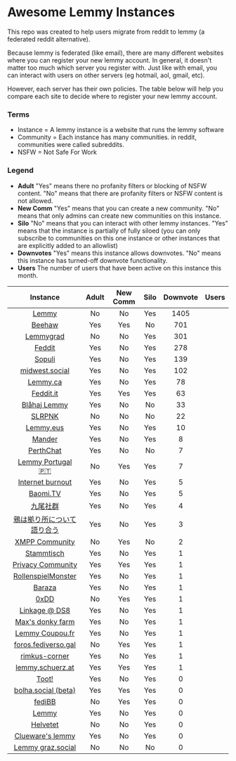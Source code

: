 
# Awesome Lemmy Instances

This repo was created to help users migrate from reddit to lemmy (a federated reddit alternative).

Because lemmy is federated (like email), there are many different websites where you can register your new lemmy account. In general, it doesn't matter too much which server you register with. Just like with email, you can interact with users on other servers (eg hotmail, aol, gmail, etc).

However, each server has their own policies. The table below will help you compare each site to decide where to register your new lemmy account.

### Terms

 * Instance = A lemmy instance is a website that runs the lemmy software
 * Community = Each instance has many communities. in reddit, communities were called subreddits.
 * NSFW = Not Safe For Work

### Legend

 * **Adult** "Yes" means there no profanity filters or blocking of NSFW content. "No" means that there are profanity filters or NSFW content is not allowed.
 * **New Comm** "Yes" means that you can create a new community. "No" means that only admins can create new communities on this instance.
 * **Silo** "No" means that you can interact with other lemmy instances. "Yes" means that the instance is partially of fully siloed (you can only subscribe to communities on this one instance or other instances that are explicitly added to an allowlist)
 * **Downvotes** "Yes" means this instance allows downvotes. "No" means this instance has turned-off downvote functionality.
 * **Users** The number of users that have been active on this instance this month.

| Instance | Adult | New Comm | Silo | Downvote | Users | 
| :---: | :---: | :---: | :---: | :---: | :---: | 
| [Lemmy](lemmy.ml) | No | No | Yes | 1405 |
| [Beehaw](beehaw.org) | Yes | Yes | No | 701 |
| [Lemmygrad](lemmygrad.ml) | No | No | Yes | 301 |
| [Feddit](feddit.de) | Yes | No | Yes | 278 |
| [Sopuli](sopuli.xyz) | Yes | No | Yes | 139 |
| [midwest.social](midwest.social) | Yes | No | Yes | 102 |
| [Lemmy.ca](lemmy.ca) | Yes | No | Yes | 78 |
| [Feddit.it](feddit.it) | Yes | Yes | Yes | 63 |
| [Blåhaj Lemmy](lemmy.blahaj.zone) | Yes | No | No | 33 |
| [SLRPNK](slrpnk.net) | No | No | No | 22 |
| [Lemmy.eus](lemmy.eus) | Yes | No | Yes | 10 |
| [Mander](mander.xyz) | Yes | No | Yes | 8 |
| [PerthChat](lemmy.perthchat.org) | Yes | No | No | 7 |
| [Lemmy Portugal 🇵🇹](lemmy.pt) | No | Yes | Yes | 7 |
| [Internet burnout](group.lt) | Yes | No | Yes | 5 |
| [Baomi.TV](baomi.tv) | Yes | No | Yes | 5 |
| [九尾社群](bbs.9tail.net) | Yes | No | Yes | 4 |
| [鴉は拠り所について語り合う](lm.korako.me) | Yes | No | Yes | 3 |
| [XMPP Community](community.xmpp.net) | No | Yes | No | 2 |
| [Stammtisch](stammtisch.hallertau.social) | Yes | No | Yes | 1 |
| [Privacy Community](community.nicfab.it) | Yes | Yes | Yes | 1 |
| [RollenspielMonster](lemmy.rollenspiel.monster) | Yes | No | Yes | 1 |
| [Baraza](baraza.africa) | Yes | No | Yes | 1 |
| [0xDD](0xdd.org.ru) | No | Yes | Yes | 1 |
| [Linkage @ DS8](linkage.ds8.zone) | Yes | No | Yes | 1 |
| [Max's donky farm](donky.social) | Yes | No | Yes | 1 |
| [Lemmy Coupou.fr](lemmy.coupou.fr) | Yes | No | Yes | 1 |
| [foros.fediverso.gal](foros.fediverso.gal) | No | Yes | Yes | 1 |
| [rimkus-corner](lemmy.rimkus.it) | Yes | No | Yes | 1 |
| [lemmy.schuerz.at](lemmy.schuerz.at) | Yes | Yes | Yes | 1 |
| [Toot!](lemmy.toot.pt) | Yes | No | Yes | 0 |
| [bolha.social (beta)](bolha.social) | Yes | Yes | Yes | 0 |
| [fediBB](fedibb.ml) | No | Yes | Yes | 0 |
| [Lemmy](lemmy.services.coupou.fr) | Yes | No | Yes | 0 |
| [Helvetet](lemmy.helvetet.eu) | No | No | Yes | 0 |
| [Clueware's lemmy](lemmy.clueware.org) | Yes | No | Yes | 0 |
| [Lemmy graz.social](lemmy.graz.social) | No | No | No | 0 |
